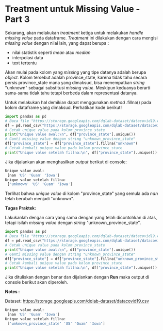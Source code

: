 # Treatment untuk Missing Value - Part 3

Sekarang, akan melakukan _treatment_ ketiga untuk melakukan _handle missing value_ pada dataframe. _Treatment_ ini dilakukan dengan cara mengisi _missing value_ dengan nilai lain, yang dapat berupa :

- nilai statistik seperti _mean_ atau _median_
- interpolasi data
- text tertentu
 

Akan mulai pada kolom yang _missing_ yang tipe datanya adalah berupa _object_. Kolom tersebut adalah province_state, karena tidak tahu secara persis province_state mana yang dimaksud, bisa menempatkan _string_ "unknown" sebagai substitusi _missing value_. Meskipun keduanya berarti sama-sama tidak tahu tetapi berbeda dalam representasi datanya.

Untuk melakukan hal demikian dapat menggunakan _method_ .fillna() pada kolom dataframe yang dimaksud. Perhatikan kode berikut!

```python
import pandas as pd
# Baca file "https://storage.googleapis.com/dqlab-dataset/datacovid19.csv"
df = pd.read_csv("https://storage.googleapis.com/dqlab-dataset/datacovid19.csv")
# Cetak unique value pada kolom province_state
print("Unique value awal:\n", df["province_state"].unique())
# Ganti missing value dengan string "unknown_province_state"
df["province_state"] = df["province_state"].fillna("unknown")
# Cetak kembali unique value pada kolom province_state
print("Unique value setelah fillna:\n", df["province_state"].unique())
```

Jika dijalankan akan menghasilkan _output_ berikut di console:
```python
Unique value awal:
 [nan 'US' 'Guam' 'Iowa']
Unique value setelah fillna:
 ['unknown' 'US' 'Guam' 'Iowa']
```

Terlihat bahwa _unique value_ di kolom "province_state" yang semula ada _nan_ telah berubah menjadi "unknown". 

 

**Tugas Praktek:**

Lakukanlah dengan cara yang sama dengan yang telah dicontohkan di atas, tetapi isilah _missing value_ dengan _string_ "unknown_province_state".

```python
import pandas as pd
# Baca file "https://storage.googleapis.com/dqlab-dataset/datacovid19.csv"
df = pd.read_csv("https://storage.googleapis.com/dqlab-dataset/datacovid19.csv")
# Cetak unique value pada kolom province_state
print("Unique value awal:\n", df["province_state"].unique())
# Ganti missing value dengan string "unknown_province_state"
df["province_state"] = df["province_state"].fillna("unknown_province_state")
# Cetak kembali unique value pada kolom province_state
print("Unique value setelah fillna:\n", df["province_state"].unique())
```

Jika dituliskan dengan benar dan dijalankan dengan **Run** maka output di console berikut akan diperoleh. 

**Notes :**

Dataset: https://storage.googleapis.com/dqlab-dataset/datacovid19.csv

```python
Unique value awal:
 [nan 'US' 'Guam' 'Iowa']
Unique value setelah fillna:
 ['unknown_province_state' 'US' 'Guam' 'Iowa']
```
